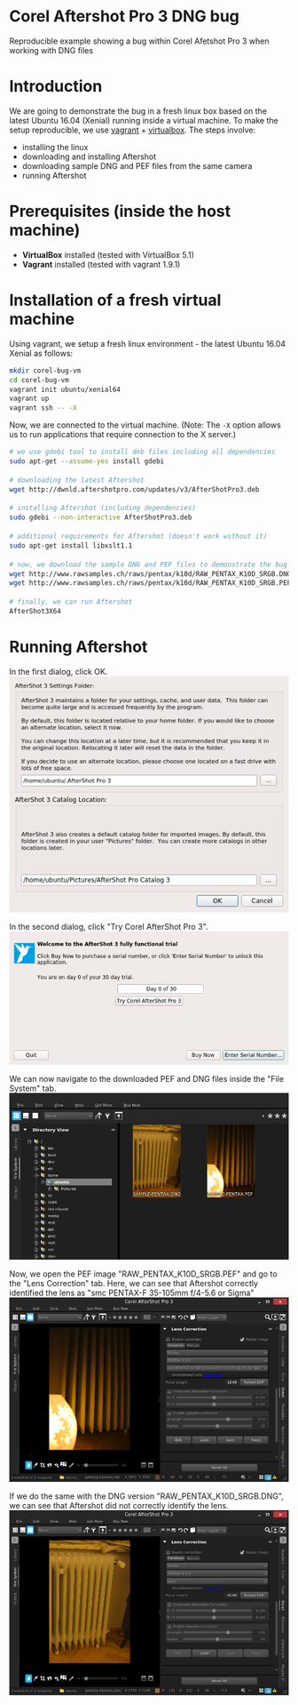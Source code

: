 # Corel Aftershot Pro 3 DNG bug
Reproducible example showing a bug within Corel Afetshot Pro 3 when working with DNG files

# Introduction

We are going to demonstrate the bug in a fresh linux box based on the latest Ubuntu 16.04 (Xenial) running inside a virtual machine.
To make the setup reproducible, we use [vagrant](https://www.vagrantup.com/) + [virtualbox](https://www.virtualbox.org/).
The steps involve:
- installing the linux
- downloading and installing Aftershot
- downloading sample DNG and PEF files from the same camera
- running Aftershot

# Prerequisites (inside the host machine)
- **VirtualBox** installed (tested with VirtualBox 5.1)
- **Vagrant** installed (tested with vagrant 1.9.1)

# Installation of a fresh virtual machine
Using vagrant, we setup a fresh linux environment - the latest Ubuntu 16.04 Xenial as follows:

```sh
mkdir corel-bug-vm
cd corel-bug-vm
vagrant init ubuntu/xenial64
vagrant up
vagrant ssh -- -X
```

Now, we are connected to the virtual machine.
(Note: The `-X` option allows us to run applications that require connection to the X server.)

```sh
# we use gdebi tool to install deb files including all dependencies
sudo apt-get --assume-yes install gdebi

# downloading the latest Aftershot
wget http://dwnld.aftershotpro.com/updates/v3/AfterShotPro3.deb

# installing Aftershot (including dependencies)
sudo gdebi --non-interactive AfterShotPro3.deb

# additional requirements for Aftershot (doesn't work without it)
sudo apt-get install libxslt1.1

# now, we download the sample DNG and PEF files to demonstrate the bug
wget http://www.rawsamples.ch/raws/pentax/k10d/RAW_PENTAX_K10D_SRGB.DNG
wget http://www.rawsamples.ch/raws/pentax/k10d/RAW_PENTAX_K10D_SRGB.PEF

# finally, we can run Aftershot
AfterShot3X64
```

# Running Aftershot
In the first dialog, click OK.
![Dialog 1](aftershot-dialog1.png)

In the second dialog, click "Try Corel AfterShot Pro 3".
![Dialog 2](aftershot-dialog2.png)

We can now navigate to the downloaded PEF and DNG files inside the "File System" tab.
![LensId in PEF](app-findfiles.png)

Now, we open the PEF image "RAW_PENTAX_K10D_SRGB.PEF" and go to the "Lens Correction" tab.
Here, we can see that Aftershot correctly identified the lens as "smc PENTAX-F 35-105mm f/4-5.6 or Sigma"
![LensId in PEF](app-lens-in-pef.png)

If we do the same with the DNG version "RAW_PENTAX_K10D_SRGB.DNG", we can see that Aftershot did not correctly identify the lens.
![LensId in DNG](app-lens-in-dng.png)
